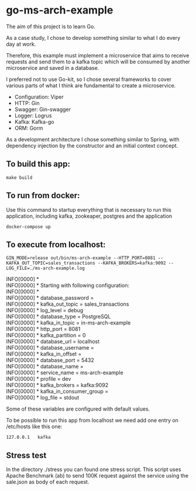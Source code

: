 # go-ms-arch-example

The aim of this project is to learn Go.

As a case study, I chose to develop something similar to what I do every day at work.

Therefore, this example must implement a microservice that aims to receive requests and send them to a kafka topic which will be consumed by another microservice and saved in a database.

I preferred not to use Go-kit, so I chose several frameworks to cover various parts of what I think are fundamental to create a microservice.

- Configuration: Viper
- HTTP: Gin
- Swagger: Gin-swagger
- Logger: Logrus
- Kafka: Kafka-go
- ORM: Gorm

As a development architecture I chose something similar to Spring, with dependency injection by the constructor and an initial context concept.

## To build this app:

```
make build
```

## To run from docker:

Use this command to startup everything that is necessary to run this application, including kafka, zookeaper, postgres and the application

```
docker-compose up
```

## To execute from localhost:

```
GIN_MODE=release out/bin/ms-arch-example --HTTP_PORT=8081 --KAFKA_OUT_TOPIC=sales_transactions --KAFKA_BROKERS=kafka:9092 --LOG_FILE=./ms-arch-example.log
```

INFO[0000] *                                            
INFO[0000] * Starting with following configuration:     
INFO[0000] *                                            
INFO[0000] * database_password =                        
INFO[0000] * kafka_out_topic = sales_transactions       
INFO[0000] * log_level = debug                          
INFO[0000] * database_type = PostgreSQL                 
INFO[0000] * kafka_in_topic = in-ms-arch-example        
INFO[0000] * http_port = 8081                           
INFO[0000] * kafka_partition = 0                        
INFO[0000] * database_url = localhost                   
INFO[0000] * database_username =                        
INFO[0000] * kafka_in_offset =                          
INFO[0000] * database_port = 5432                       
INFO[0000] * database_name =                            
INFO[0000] * service_name = ms-arch-example             
INFO[0000] * profile = dev                              
INFO[0000] * kafka_brokers = kafka:9092                 
INFO[0000] * kafka_in_consumer_group =                  
INFO[0000] * log_file = stdout 

Some of these variables are configured with default values.

To be possible to run this app from localhost we need add one entry on /etc/hosts like this one:

```
127.0.0.1   kafka
```

## Stress test

In the directory ./stress you can found one stress script.  This script uses Apache Benchmark (ab) to send 100K request against the service using the sale.json as body of each request.